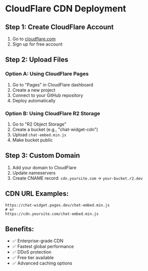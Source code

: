 # CloudFlare CDN Deployment

## Step 1: Create CloudFlare Account
1. Go to [cloudflare.com](https://cloudflare.com)
2. Sign up for free account

## Step 2: Upload Files
### Option A: Using CloudFlare Pages
1. Go to "Pages" in CloudFlare dashboard
2. Create a new project
3. Connect to your GitHub repository
4. Deploy automatically

### Option B: Using CloudFlare R2 Storage
1. Go to "R2 Object Storage"
2. Create a bucket (e.g., "chat-widget-cdn")
3. Upload `chat-embed.min.js`
4. Make bucket public

## Step 3: Custom Domain
1. Add your domain to CloudFlare
2. Update nameservers
3. Create CNAME record: `cdn.yoursite.com` → `your-bucket.r2.dev`

## CDN URL Examples:
```
https://chat-widget.pages.dev/chat-embed.min.js
# or
https://cdn.yoursite.com/chat-embed.min.js
```

## Benefits:
- ✅ Enterprise-grade CDN
- ✅ Fastest global performance
- ✅ DDoS protection
- ✅ Free tier available
- ✅ Advanced caching options
